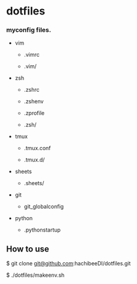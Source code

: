# dotfiles

### myconfig files.

 - vim

     + .vimrc

     + .vim/

 - zsh

     + .zshrc

     + .zshenv

     + .zprofile

     + .zsh/

 - tmux

     + .tmux.conf

     + .tmux.d/

 - sheets

     + .sheets/

 - git

     + git_globalconfig

 - python

     + .pythonstartup


## How to use

$ git clone git@github.com:hachibeeDI/dotfiles.git

$ ./dotfiles/makeenv.sh

